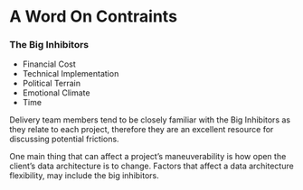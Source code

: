 # A Word On Contraints

### The Big Inhibitors
- Financial Cost
- Technical Implementation
- Political Terrain
- Emotional Climate 
- Time

Delivery team members tend to be closely familiar with the Big Inhibitors as they relate to each project, therefore they are an excellent resource for discussing potential frictions. 

One main thing that can affect a project’s maneuverability is how open the client’s data architecture is to change. Factors that affect a data architecture flexibility, may include the big inhibitors. 
